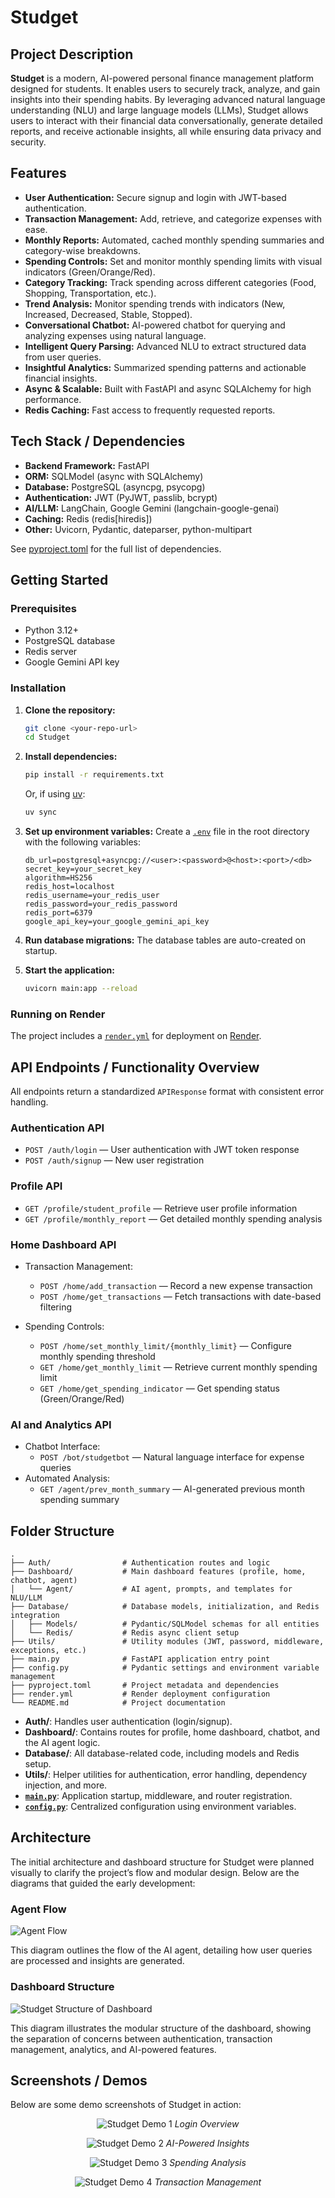 # Studget

## Project Description

**Studget** is a modern, AI-powered personal finance management platform designed for students. It enables users to securely track, analyze, and gain insights into their spending habits. By leveraging advanced natural language understanding (NLU) and large language models (LLMs), Studget allows users to interact with their financial data conversationally, generate detailed reports, and receive actionable insights, all while ensuring data privacy and security.

## Features

- **User Authentication:** Secure signup and login with JWT-based authentication.
- **Transaction Management:** Add, retrieve, and categorize expenses with ease.
- **Monthly Reports:** Automated, cached monthly spending summaries and category-wise breakdowns.
- **Spending Controls:** Set and monitor monthly spending limits with visual indicators (Green/Orange/Red).
- **Category Tracking:** Track spending across different categories (Food, Shopping, Transportation, etc.).
- **Trend Analysis:** Monitor spending trends with indicators (New, Increased, Decreased, Stable, Stopped).
- **Conversational Chatbot:** AI-powered chatbot for querying and analyzing expenses using natural language.
- **Intelligent Query Parsing:** Advanced NLU to extract structured data from user queries.
- **Insightful Analytics:** Summarized spending patterns and actionable financial insights.
- **Async & Scalable:** Built with FastAPI and async SQLAlchemy for high performance.
- **Redis Caching:** Fast access to frequently requested reports.

## Tech Stack / Dependencies

- **Backend Framework:** FastAPI
- **ORM:** SQLModel (async with SQLAlchemy)
- **Database:** PostgreSQL (asyncpg, psycopg)
- **Authentication:** JWT (PyJWT, passlib, bcrypt)
- **AI/LLM:** LangChain, Google Gemini (langchain-google-genai)
- **Caching:** Redis (redis[hiredis])
- **Other:** Uvicorn, Pydantic, dateparser, python-multipart

See [pyproject.toml](pyproject.toml) for the full list of dependencies.

## Getting Started

### Prerequisites

- Python 3.12+
- PostgreSQL database
- Redis server
- Google Gemini API key

### Installation

1. **Clone the repository:**
   ```sh
   git clone <your-repo-url>
   cd Studget
   ```

2. **Install dependencies:**
   ```sh
   pip install -r requirements.txt
   ```
   Or, if using [uv](https://github.com/astral-sh/uv):
   ```sh
   uv sync
   ```

3. **Set up environment variables:**
   Create a [`.env`](.env ) file in the root directory with the following variables:
   ```
   db_url=postgresql+asyncpg://<user>:<password>@<host>:<port>/<db>
   secret_key=your_secret_key
   algorithm=HS256
   redis_host=localhost
   redis_username=your_redis_user
   redis_password=your_redis_password
   redis_port=6379
   google_api_key=your_google_gemini_api_key
   ```

4. **Run database migrations:**
   The database tables are auto-created on startup.

5. **Start the application:**
   ```sh
   uvicorn main:app --reload
   ```

### Running on Render

The project includes a [`render.yml`](render.yml ) for deployment on [Render](https://render.com/).

## API Endpoints / Functionality Overview

All endpoints return a standardized `APIResponse` format with consistent error handling.

### Authentication API
- `POST /auth/login` — User authentication with JWT token response
- `POST /auth/signup` — New user registration

### Profile API
- `GET /profile/student_profile` — Retrieve user profile information
- `GET /profile/monthly_report` — Get detailed monthly spending analysis

### Home Dashboard API
- Transaction Management:
  - `POST /home/add_transaction` — Record a new expense transaction
  - `POST /home/get_transactions` — Fetch transactions with date-based filtering

- Spending Controls:
  - `POST /home/set_monthly_limit/{monthly_limit}` — Configure monthly spending threshold
  - `GET /home/get_monthly_limit` — Retrieve current monthly spending limit
  - `GET /home/get_spending_indicator` — Get spending status (Green/Orange/Red)

### AI and Analytics API
- Chatbot Interface:
  - `POST /bot/studgetbot` — Natural language interface for expense queries
- Automated Analysis:
  - `GET /agent/prev_month_summary` — AI-generated previous month spending summary

## Folder Structure

```
.
├── Auth/                # Authentication routes and logic
├── Dashboard/           # Main dashboard features (profile, home, chatbot, agent)
│   └── Agent/           # AI agent, prompts, and templates for NLU/LLM
├── Database/            # Database models, initialization, and Redis integration
│   ├── Models/          # Pydantic/SQLModel schemas for all entities
│   └── Redis/           # Redis async client setup
├── Utils/               # Utility modules (JWT, password, middleware, exceptions, etc.)
├── main.py              # FastAPI application entry point
├── config.py            # Pydantic settings and environment variable management
├── pyproject.toml       # Project metadata and dependencies
├── render.yml           # Render deployment configuration
└── README.md            # Project documentation
```

- **Auth/**: Handles user authentication (login/signup).
- **Dashboard/**: Contains routes for profile, home dashboard, chatbot, and the AI agent logic.
- **Database/**: All database-related code, including models and Redis setup.
- **Utils/**: Helper utilities for authentication, error handling, dependency injection, and more.
- **[`main.py`](main.py )**: Application startup, middleware, and router registration.
- **[`config.py`](config.py )**: Centralized configuration using environment variables.

## Architecture

The initial architecture and dashboard structure for Studget were planned visually to clarify the project’s flow and modular design. Below are the diagrams that guided the early development:

### Agent Flow

![Agent Flow](Images/Agent%20Flow.png)

This diagram outlines the flow of the AI agent, detailing how user queries are processed and insights are generated.

### Dashboard Structure

![Studget Structure of Dashboard](Images/Studget%20Structure%20of%20Dashboard.png)

This diagram illustrates the modular structure of the dashboard, showing the separation of concerns between authentication, transaction management, analytics, and AI-powered features.

## Screenshots / Demos

Below are some demo screenshots of Studget in action:

<div align="center">

![Studget Demo 1](Images/Project%20Demo%20Images/Studget-1.jpg)
*Login Overview*

![Studget Demo 2](Images/Project%20Demo%20Images/Studget-2.png)
*AI-Powered Insights*

![Studget Demo 3](Images/Project%20Demo%20Images/Studget-3.png)
*Spending Analysis*

![Studget Demo 4](Images/Project%20Demo%20Images/Studget-4.png)
*Transaction Management*

</div>
